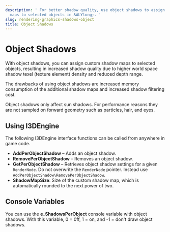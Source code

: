 ```yaml
---
description: ' For better shadow quality, use object shadows to assign custom shadow
  maps to selected objects in &ALYlong;. '
slug: rendering-graphics-shadows-object
title: Object Shadows
---
```

# Object Shadows<a name="rendering-graphics-shadows-object"></a>

With object shadows, you can assign custom shadow maps to selected objects, resulting in increased shadow quality due to higher world space shadow texel \(texture element\) density and reduced depth range\.

The drawbacks of using object shadows are increased memory consumption of the additional shadow maps and increased shadow filtering cost\.

Object shadows only affect sun shadows\. For performance reasons they are not sampled on forward geometry such as particles, hair, and eyes\.

## Using I3DEngine<a name="rendering-graphics-shadows-object-i3dengine"></a>

The following I3DEngine interface functions can be called from anywhere in game code\.
+ **AddPerObjectShadow** – Adds an object shadow\.
+ **RemovePerObjectShadow** – Removes an object shadow\.
+ **GetPerObjectShadow** – Retrieves object shadow settings for a given `RenderNode`\. Do not overwrite the `RenderNode` pointer\. Instead use `AddPerObjectShadow\RemovePerObjectShadow`\.
+ **ShadowMapSize**: Size of the custom shadow map, which is automatically rounded to the next power of two\.

## Console Variables<a name="rendering-graphics-shadows-object-cvars"></a>

You can use the **e\_ShadowsPerObject** console variable with object shadows\. With this variable, 0 = 0ff, 1 = on, and \-1 = don't draw object shadows\.